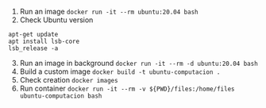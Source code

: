 1. Run an image
`docker run -it --rm ubuntu:20.04 bash`
2. Check Ubuntu version
```
apt-get update
apt install lsb-core
lsb_release -a
```
3. Run an image in background
`docker run -it --rm -d ubuntu:20.04 bash`
4. Build a custom image
`docker build -t ubuntu-computacion . `
5. Check creation 
`docker images`
6. Run container
`docker run -it --rm -v ${PWD}/files:/home/files ubuntu-computacion bash`